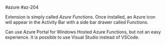 #azure #az-204 

Extension is simply called *Azure Functions*.
Once installed, an Azure icon will appear in the Activity Bar with a side bar drawer called Functions.

Can use Azure Portal for Windows Hosted Azure Functions, but not an easy experience.
It is possible to use Visual Studio instead of VSCode.